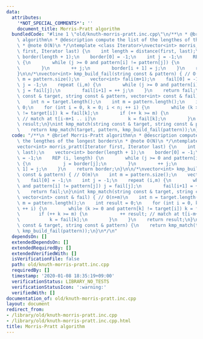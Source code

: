 ```yaml
---
data:
  attributes:
    '*NOT_SPECIAL_COMMENTS*': ''
    document_title: Morris-Pratt algorithm
  bundledCode: "#line 1 \"old/knuth-morris-pratt.inc.cpp\"\n/**\n * @brief Morris-Pratt\
    \ algorithm\n * @description compute the list of the lengthes of the longest borders\n\
    \ * @note O(N)\n */\ntemplate <class Iterator>\nvector<int> morris_pratt(Iterator\
    \ first, Iterator last) {\n    int length = distance(first, last);\n    vector<int>\
    \ border(length + 1);\n    border[0] = -1;\n    int j = -1;\n    REP (i, length)\
    \ {\n        while (j >= 0 and pattern[i] != pattern[j]) {\n            j = border[j];\n\
    \        }\n        ++ j;\n        border[i + 1] = j;\n    }\n    return border;\n\
    }\n\n/*\nvector<int> kmp_build_fail(string const & pattern) { // O(m)\n    int\
    \ m = pattern.size();\n    vector<int> fali(m+1);\n    fail[0] = -1;\n    int\
    \ j = -1;\n    repeat (i,m) {\n        while (j >= 0 and pattern[i] != pattern[j])\
    \ j = fail[j];\n        fail[i+1] = ++ j;\n    }\n    return fail;\n}\nint kmp_match(string\
    \ const & target, string const & pattern, vector<int> const & fail) { // O(n+m)\n\
    \    int n = target.length();\n    int m = pattern.length();\n    int result =\
    \ 0;\n    for (int i = 0, k = 0; i < n; ++ i) {\n        while (k >= 0 and pattern[k]\
    \ != target[i]) k = fail[k];\n        if (++ k >= m) {\n            ++ result;\
    \ // match at t[i-m+1 .. i]\n            k = fail[k];\n        }\n    }\n    return\
    \ result;\n}\nint kmp_match(string const & target, string const & pattern) {\n\
    \    return kmp_match(target, pattern, kmp_build_fail(pattern));\n}\n*/\n"
  code: "/**\n * @brief Morris-Pratt algorithm\n * @description compute the list of\
    \ the lengthes of the longest borders\n * @note O(N)\n */\ntemplate <class Iterator>\n\
    vector<int> morris_pratt(Iterator first, Iterator last) {\n    int length = distance(first,\
    \ last);\n    vector<int> border(length + 1);\n    border[0] = -1;\n    int j\
    \ = -1;\n    REP (i, length) {\n        while (j >= 0 and pattern[i] != pattern[j])\
    \ {\n            j = border[j];\n        }\n        ++ j;\n        border[i +\
    \ 1] = j;\n    }\n    return border;\n}\n\n/*\nvector<int> kmp_build_fail(string\
    \ const & pattern) { // O(m)\n    int m = pattern.size();\n    vector<int> fali(m+1);\n\
    \    fail[0] = -1;\n    int j = -1;\n    repeat (i,m) {\n        while (j >= 0\
    \ and pattern[i] != pattern[j]) j = fail[j];\n        fail[i+1] = ++ j;\n    }\n\
    \    return fail;\n}\nint kmp_match(string const & target, string const & pattern,\
    \ vector<int> const & fail) { // O(n+m)\n    int n = target.length();\n    int\
    \ m = pattern.length();\n    int result = 0;\n    for (int i = 0, k = 0; i < n;\
    \ ++ i) {\n        while (k >= 0 and pattern[k] != target[i]) k = fail[k];\n \
    \       if (++ k >= m) {\n            ++ result; // match at t[i-m+1 .. i]\n \
    \           k = fail[k];\n        }\n    }\n    return result;\n}\nint kmp_match(string\
    \ const & target, string const & pattern) {\n    return kmp_match(target, pattern,\
    \ kmp_build_fail(pattern));\n}\n*/\n"
  dependsOn: []
  extendedDependsOn: []
  extendedRequiredBy: []
  extendedVerifiedWith: []
  isVerificationFile: false
  path: old/knuth-morris-pratt.inc.cpp
  requiredBy: []
  timestamp: '2020-01-08 18:35:19+09:00'
  verificationStatus: LIBRARY_NO_TESTS
  verificationStatusIcon: ':warning:'
  verifiedWith: []
documentation_of: old/knuth-morris-pratt.inc.cpp
layout: document
redirect_from:
- /library/old/knuth-morris-pratt.inc.cpp
- /library/old/knuth-morris-pratt.inc.cpp.html
title: Morris-Pratt algorithm
---
```

